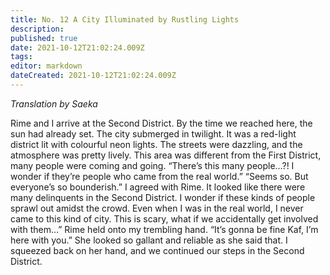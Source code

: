 ```yaml
---
title: No. 12 A City Illuminated by Rustling Lights
description: 
published: true
date: 2021-10-12T21:02:24.009Z
tags: 
editor: markdown
dateCreated: 2021-10-12T21:02:24.009Z
---
```


*Translation by Saeka*

Rime and I arrive at the Second District. By the time we reached here, the sun had already set. The city submerged in twilight.
It was a red-light district lit with colourful neon lights. The streets were dazzling, and the atmosphere was pretty lively. This area was different from the First District, many people were coming and going.
“There’s this many people…?! I wonder if they’re people who came from the real world.”
“Seems so. But everyone’s so bounderish.”
I agreed with Rime. It looked like there were many delinquents in the Second District. I wonder if these kinds of people sprawl out amidst the crowd.
Even when I was in the real world, I never came to this kind of city.
This is scary, what if we accidentally get involved with them…”
Rime held onto my trembling hand.
“It’s gonna be fine Kaf, I’m here with you.”
She looked so gallant and reliable as she said that.
I squeezed back on her hand, and we continued our steps in the Second District.